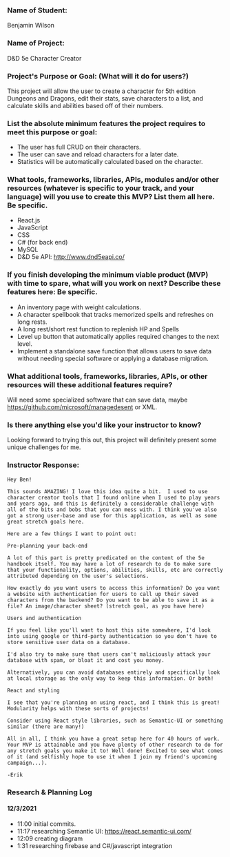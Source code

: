 ### Name of Student:
Benjamin Wilson

### Name of Project:
D&D 5e Character Creator

### Project's Purpose or Goal: (What will it do for users?)
This project will allow the user to create a character for 5th edition Dungeons and Dragons, edit their stats, save characters to a list, and calculate skills and abilities based off of their numbers.

### List the absolute minimum features the project requires to meet this purpose or goal:
- The user has full CRUD on their characters.
- The user can save and reload characters for a later date.
- Statistics will be automatically calculated based on the character.

### What tools, frameworks, libraries, APIs, modules and/or other resources (whatever is specific to your track, and your language) will you use to create this MVP? List them all here. Be specific.
- React.js
- JavaScript
- CSS
- C# (for back end)
- MySQL
- D&D 5e API: http://www.dnd5eapi.co/

### If you finish developing the minimum viable product (MVP) with time to spare, what will you work on next? Describe these features here: Be specific.
- An inventory page with weight calculations.
- A character spellbook that tracks memorized spells and refreshes on long rests.
- A long rest/short rest function to replenish HP and Spells
- Level up button that automatically applies required changes to the next level.
- Implement a standalone save function that allows users to save data without needing special software or applying a database migration.

### What additional tools, frameworks, libraries, APIs, or other resources will these additional features require?
Will need some specialized software that can save data, maybe https://github.com/microsoft/managedesent or XML.

### Is there anything else you'd like your instructor to know?
Looking forward to trying this out, this project will definitely present some unique challenges for me.

### Instructor Response:
```
Hey Ben! 

This sounds AMAZING! I love this idea quite a bit.  I used to use character creator tools that I found online when I used to play years and years ago, and this is definitely a considerable challenge with all of the bits and bobs that you can mess with. I think you've also got a strong user-base and use for this application, as well as some great stretch goals here. 

Here are a few things I want to point out: 

Pre-planning your back-end

A lot of this part is pretty predicated on the content of the 5e handbook itself. You may have a lot of research to do to make sure that your functionality, options, abilities, skills, etc are correctly attributed depending on the user's selections.

How exactly do you want users to access this information? Do you want a website with authentication for users to call up their saved characters from the backend? Do you want to be able to save it as a file? An image/character sheet? (stretch goal, as you have here)

Users and authentication

If you feel like you'll want to host this site somewhere, I'd look into using google or third-party authentication so you don't have to store sensitive user data on a database.

I'd also try to make sure that users can't maliciously attack your database with spam, or bloat it and cost you money.

Alternatively, you can avoid databases entirely and specifically look at local storage as the only way to keep this information. Or both!

React and styling

I see that you're planning on using react, and I think this is great! Modularity helps with these sorts of projects!

Consider using React style libraries, such as Semantic-UI or something similar (there are many!)

All in all, I think you have a great setup here for 40 hours of work. Your MVP is attainable and you have plenty of other research to do for any stretch goals you make it to! Well done! Excited to see what comes of it (and selfishly hope to use it when I join my friend's upcoming campaign...). 

-Erik
```
### Research & Planning Log
#### 12/3/2021
* 11:00 initial commits.
* 11:17 researching Semantic UI: https://react.semantic-ui.com/
* 12:09 creating diagram
* 1:31 researching firebase and C#/javascript integration